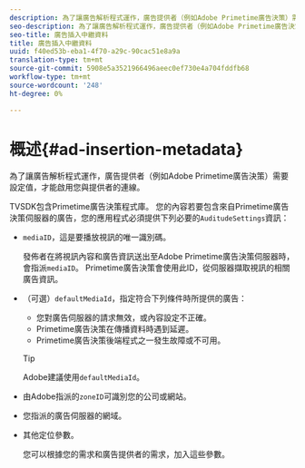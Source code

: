 ```yaml
---
description: 為了讓廣告解析程式運作，廣告提供者（例如Adobe Primetime廣告決策）需要設定值，才能啟用您與提供者的連線。
seo-description: 為了讓廣告解析程式運作，廣告提供者（例如Adobe Primetime廣告決策）需要設定值，才能啟用您與提供者的連線。
seo-title: 廣告插入中繼資料
title: 廣告插入中繼資料
uuid: f40ed53b-eba1-4f70-a29c-90cac51e8a9a
translation-type: tm+mt
source-git-commit: 5908e5a3521966496aeec0ef730e4a704fddfb68
workflow-type: tm+mt
source-wordcount: '248'
ht-degree: 0%

---
```



# 概述{#ad-insertion-metadata}

為了讓廣告解析程式運作，廣告提供者（例如Adobe Primetime廣告決策）需要設定值，才能啟用您與提供者的連線。

TVSDK包含Primetime廣告決策程式庫。 您的內容若要包含來自Primetime廣告決策伺服器的廣告，您的應用程式必須提供下列必要的`AuditudeSettings`資訊：

* `mediaID`，這是要播放視訊的唯一識別碼。

   發佈者在將視訊內容和廣告資訊送出至Adobe Primetime廣告決策伺服器時，會指派`mediaID`。 Primetime廣告決策會使用此ID，從伺服器擷取視訊的相關廣告資訊。

* （可選）`defaultMediaId`，指定符合下列條件時所提供的廣告：

   * 您對廣告伺服器的請求無效，或內容設定不正確。
   * Primetime廣告決策在傳播資料時遇到延遲。
   * Primetime廣告決策後端程式之一發生故障或不可用。

   >[!TIP]
   >
   >Adobe建議使用`defaultMediaId`。

* 由Adobe指派的`zoneID`可識別您的公司或網站。
* 您指派的廣告伺服器的網域。
* 其他定位參數。

   您可以根據您的需求和廣告提供者的需求，加入這些參數。